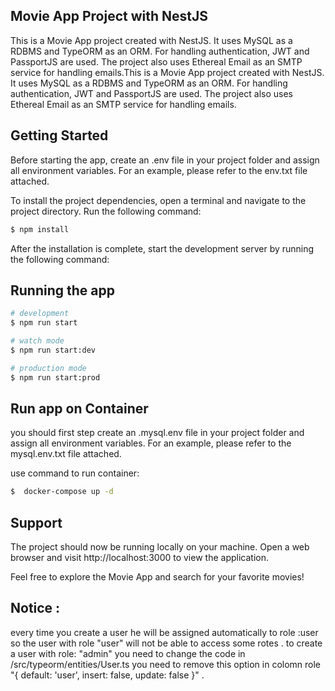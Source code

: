 ## Movie App Project with NestJS

This is a Movie App project created with NestJS. It uses MySQL as a RDBMS and TypeORM as an ORM. For handling authentication, JWT and PassportJS are used. The project also uses Ethereal Email as an SMTP service for handling emails.This is a Movie App project created with NestJS. It uses MySQL as a RDBMS and TypeORM as an ORM. For handling authentication, JWT and PassportJS are used. The project also uses Ethereal Email as an SMTP service for handling emails.

## Getting Started

Before starting the app, create an .env file in your project folder and assign all environment variables. For an example, please refer to the env.txt file attached.

To install the project dependencies, open a terminal and navigate to the project directory. Run the following command:

```bash
$ npm install
```

After the installation is complete, start the development server by running the following command:

## Running the app

```bash
# development
$ npm run start

# watch mode
$ npm run start:dev

# production mode
$ npm run start:prod
```

## Run app on Container

you should first step create an .mysql.env file in your project folder and assign all environment variables. For an example, please refer to the mysql.env.txt file attached.

use command to run container:

```bash
$  docker-compose up -d
```

## Support

The project should now be running locally on your machine. Open a web browser and visit http://localhost:3000 to view the application.

Feel free to explore the Movie App and search for your favorite movies!

## Notice :

every time you create a user he will be assigned automatically to role :user
so the user with role "user" will not be able to access some rotes .
to create a user with role: "admin" you need to change the code in /src/typeorm/entities/User.ts
you need to remove this option in colomn role "{ default: 'user', insert: false, update: false }" .
